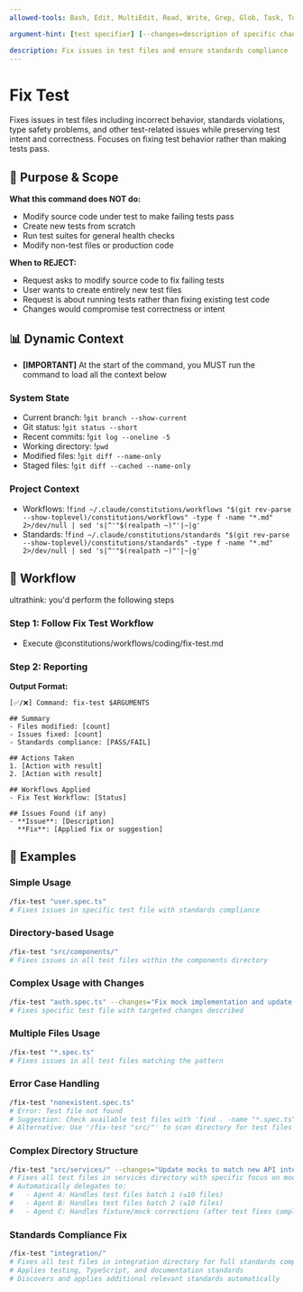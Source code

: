 ```yaml
---
allowed-tools: Bash, Edit, MultiEdit, Read, Write, Grep, Glob, Task, TodoWrite

argument-hint: [test specifier] [--changes=description of specific changes needed]

description: Fix issues in test files and ensure standards compliance
---
```


# Fix Test

Fixes issues in test files including incorrect behavior, standards violations, type safety problems, and other test-related issues while preserving test intent and correctness. Focuses on fixing test behavior rather than making tests pass.

## 🎯 Purpose & Scope

**What this command does NOT do:**

- Modify source code under test to make failing tests pass  
- Create new tests from scratch
- Run test suites for general health checks
- Modify non-test files or production code

**When to REJECT:**

- Request asks to modify source code to fix failing tests
- User wants to create entirely new test files
- Request is about running tests rather than fixing existing test code
- Changes would compromise test correctness or intent

## 📊 Dynamic Context

- **[IMPORTANT]** At the start of the command, you MUST run the command to load all the context below

### System State

- Current branch: !`git branch --show-current`
- Git status: !`git status --short`
- Recent commits: !`git log --oneline -5`
- Working directory: !`pwd`
- Modified files: !`git diff --name-only`
- Staged files: !`git diff --cached --name-only`

### Project Context

- Workflows: !`find ~/.claude/constitutions/workflows "$(git rev-parse --show-toplevel)/constitutions/workflows" -type f -name "*.md" 2>/dev/null | sed 's|^'"$(realpath ~)"'|~|g'`
- Standards: !`find ~/.claude/constitutions/standards "$(git rev-parse --show-toplevel)/constitutions/standards" -type f -name "*.md" 2>/dev/null | sed 's|^'"$(realpath ~)"'|~|g'`

## 🔄 Workflow

ultrathink: you'd perform the following steps

### Step 1: Follow Fix Test Workflow

- Execute @constitutions/workflows/coding/fix-test.md

### Step 2: Reporting

**Output Format:**

```text
[✅/❌] Command: fix-test $ARGUMENTS

## Summary
- Files modified: [count]
- Issues fixed: [count]
- Standards compliance: [PASS/FAIL]

## Actions Taken
1. [Action with result]
2. [Action with result]

## Workflows Applied
- Fix Test Workflow: [Status]

## Issues Found (if any)
- **Issue**: [Description]
  **Fix**: [Applied fix or suggestion]
```

## 📝 Examples

### Simple Usage

```bash
/fix-test "user.spec.ts"
# Fixes issues in specific test file with standards compliance
```

### Directory-based Usage

```bash
/fix-test "src/components/"
# Fixes issues in all test files within the components directory
```

### Complex Usage with Changes

```bash
/fix-test "auth.spec.ts" --changes="Fix mock implementation and update assertion logic"
# Fixes specific test file with targeted changes described
```

### Multiple Files Usage

```bash
/fix-test "*.spec.ts"
# Fixes issues in all test files matching the pattern
```

### Error Case Handling

```bash
/fix-test "nonexistent.spec.ts"
# Error: Test file not found
# Suggestion: Check available test files with 'find . -name "*.spec.ts"'
# Alternative: Use '/fix-test "src/"' to scan directory for test files
```

### Complex Directory Structure

```bash
/fix-test "src/services/" --changes="Update mocks to match new API interface"
# Fixes all test files in services directory with specific focus on mock updates
# Automatically delegates to:
#   - Agent A: Handles test files batch 1 (≤10 files)
#   - Agent B: Handles test files batch 2 (≤10 files)
#   - Agent C: Handles fixture/mock corrections (after test fixes complete)
```

### Standards Compliance Fix

```bash
/fix-test "integration/"
# Fixes all test files in integration directory for full standards compliance
# Applies testing, TypeScript, and documentation standards
# Discovers and applies additional relevant standards automatically
```
